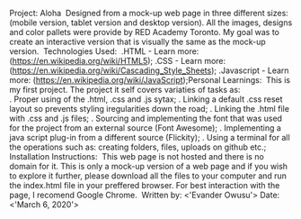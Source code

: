 Project: Aloha
​
Designed from a mock-up web page in three different sizes: (mobile version, tablet version and desktop version). All the images, designs and color pallets were provide by RED Academy Toronto. My goal was to create an interactive version that is visually the same as the mock-up version.
​
Technologies Used:
​
.HTML - Learn more: (https://en.wikipedia.org/wiki/HTML5);
.CSS - Learn more: (https://en.wikipedia.org/wiki/Cascading_Style_Sheets);
.Javascript - Learn more: (https://en.wikipedia.org/wiki/JavaScript);
​
Personal Learnings:
​
This is my first project. The project it self covers variaties of tasks as:  
 . Proper using of the .html, .css and .js sytax;
. Linking a default .css reset layout so prevents styling iregularities down the road;
. Linking the .html file with .css and .js files;
. Sourcing and implementing the font that was used for the project from an external source (Font Awesome);
. Implementing a java script plug-in from a different source (Flickity);
. Using a terminal for all the operations such as: creating folders, files, uploads on github etc.;
​
Installation Instructions:
​
This web page is not hosted and there is no domain for it. This is only a mock-up version of a web page and if you wish to explore it further, please download all the files to your computer and run the index.html file in your preffered browser. For best interaction with the page, I recomend Google Chrome.
​
Written by:
<'Evander Owusu'>
Date: <'March 6, 2020'>

